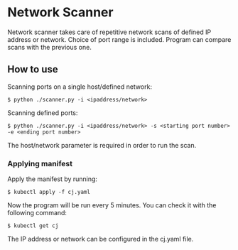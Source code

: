 # Network Scanner

Network scanner takes care of repetitive network scans of defined IP address or network. Choice of port range is included. Program can compare scans with the previous one.

## How to use

Scanning ports on a single host/defined network:

```
$ python ./scanner.py -i <ipaddress/network>
```
Scanning defined ports:

```
$ python ./scanner.py -i <ipaddress/network> -s <starting port number> -e <ending port number>
```

The host/network parameter is required in order to run the scan.

### Applying manifest

Apply the manifest by running:
```
$ kubectl apply -f cj.yaml
```

Now the program will be run every 5 minutes. You can check it with the following command:
```
$ kubectl get cj
```

The IP address or network can be configured in the cj.yaml file.
